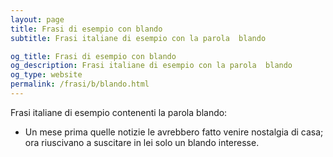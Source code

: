 ```yaml
---
layout: page
title: Frasi di esempio con blando 
subtitle: Frasi italiane di esempio con la parola  blando

og_title: Frasi di esempio con blando 
og_description: Frasi italiane di esempio con la parola  blando
og_type: website
permalink: /frasi/b/blando.html
---
```


Frasi italiane di esempio contenenti la parola blando:


- Un mese prima quelle notizie le avrebbero fatto venire nostalgia di casa; ora riuscivano a suscitare in lei solo un blando interesse.
